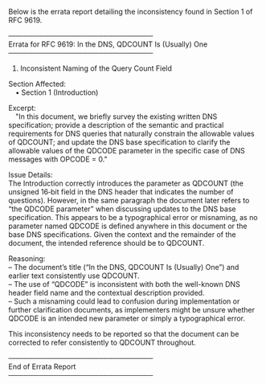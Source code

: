 Below is the errata report detailing the inconsistency found in Section 1 of RFC 9619.

─────────────────────────────  
Errata for RFC 9619: In the DNS, QDCOUNT Is (Usually) One  
─────────────────────────────  

1. Inconsistent Naming of the Query Count Field

Section Affected:  
 • Section 1 (Introduction)

Excerpt:  
 "In this document, we briefly survey the existing written DNS specification; provide a description of the semantic and practical requirements for DNS queries that naturally constrain the allowable values of QDCOUNT; and update the DNS base specification to clarify the allowable values of the QDCODE parameter in the specific case of DNS messages with OPCODE = 0."

Issue Details:  
The Introduction correctly introduces the parameter as QDCOUNT (the unsigned 16‐bit field in the DNS header that indicates the number of questions). However, in the same paragraph the document later refers to “the QDCODE parameter” when discussing updates to the DNS base specification. This appears to be a typographical error or misnaming, as no parameter named QDCODE is defined anywhere in this document or the base DNS specifications. Given the context and the remainder of the document, the intended reference should be to QDCOUNT.

Reasoning:  
– The document’s title (“In the DNS, QDCOUNT Is (Usually) One”) and earlier text consistently use QDCOUNT.  
– The use of “QDCODE” is inconsistent with both the well-known DNS header field name and the contextual description provided.  
– Such a misnaming could lead to confusion during implementation or further clarification documents, as implementers might be unsure whether QDCODE is an intended new parameter or simply a typographical error.

This inconsistency needs to be reported so that the document can be corrected to refer consistently to QDCOUNT throughout.

─────────────────────────────  
End of Errata Report  
─────────────────────────────